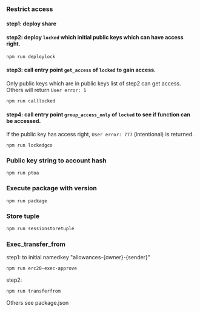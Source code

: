 ### Restrict access

#### step1: deploy share 

#### step2: deploy `locked` which initial public keys which can have access right.

```
npm run deploylock
```

#### step3: call entry point `get_access` of `locked` to gain access. 
Only public keys which are in public keys list of step2 can get access. Others will return `User error: 1` 

```
npm run calllocked
```

#### step4: call entry point `group_access_only` of `locked` to see if function can be accessed. 
If the public key has access right, `User error: 777`  (intentional) is returned.
```
npm run lockedgco
```

### Public key string to account hash

```
npm run ptoa
```

### Execute package with version

```
npm run package
```

### Store tuple

```bash
npm run sessionstoretuple
```

### Exec_transfer_from

step1: to initial namedkey "allowances\-{owner}\-{sender}"

```bash
npm run erc20-exec-approve
```

step2:

```bash
npm run transferfrom
```

Others see package.json
